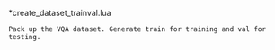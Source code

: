 *create_dataset_trainval.lua

	Pack up the VQA dataset. Generate train for training and val for testing.